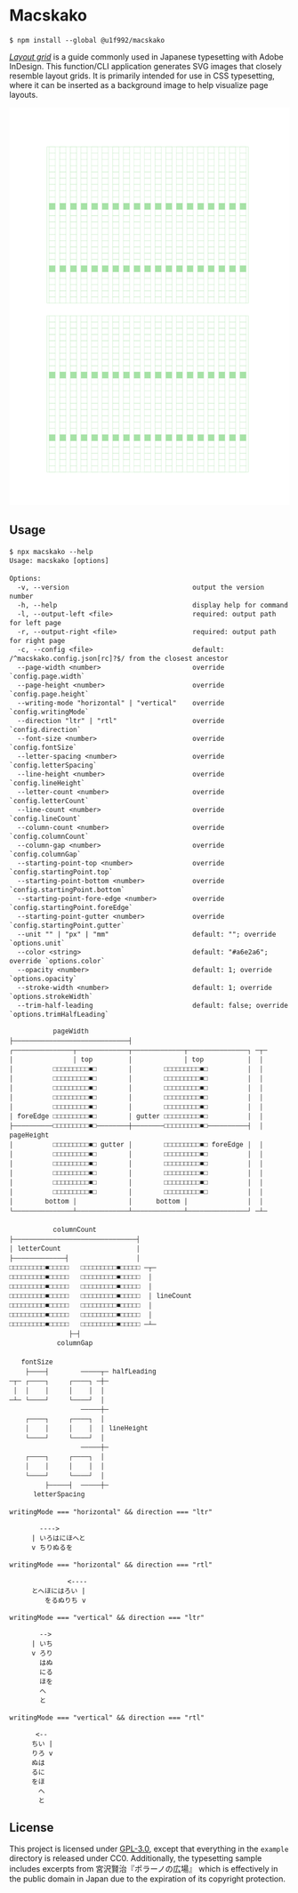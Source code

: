 # Macskako

```
$ npm install --global @u1f992/macskako
```

[_Layout grid_](https://helpx.adobe.com/indesign/using/layout-grids.html) is a guide commonly used in Japanese typesetting with Adobe InDesign. This function/CLI application generates SVG images that closely resemble layout grids. It is primarily intended for use in CSS typesetting, where it can be inserted as a background image to help visualize page layouts.

![](./example/css/left.svg)

## Usage

```
$ npx macskako --help
Usage: macskako [options]

Options:
  -v, --version                               output the version number
  -h, --help                                  display help for command
  -l, --output-left <file>                    required: output path for left page
  -r, --output-right <file>                   required: output path for right page
  -c, --config <file>                         default: /^macskako.config.json[rc]?$/ from the closest ancestor
  --page-width <number>                       override `config.page.width`
  --page-height <number>                      override `config.page.height`
  --writing-mode "horizontal" | "vertical"    override `config.writingMode`
  --direction "ltr" | "rtl"                   override `config.direction`
  --font-size <number>                        override `config.fontSize`
  --letter-spacing <number>                   override `config.letterSpacing`
  --line-height <number>                      override `config.lineHeight`
  --letter-count <number>                     override `config.letterCount`
  --line-count <number>                       override `config.lineCount`
  --column-count <number>                     override `config.columnCount`
  --column-gap <number>                       override `config.columnGap`
  --starting-point-top <number>               override `config.startingPoint.top`
  --starting-point-bottom <number>            override `config.startingPoint.bottom`
  --starting-point-fore-edge <number>         override `config.startingPoint.foreEdge`
  --starting-point-gutter <number>            override `config.startingPoint.gutter`
  --unit "" | "px" | "mm"                     default: ""; override `options.unit`
  --color <string>                            default: "#a6e2a6"; override `options.color`
  --opacity <number>                          default: 1; override `options.opacity`
  --stroke-width <number>                     default: 1; override `options.strokeWidth`
  --trim-half-leading                         default: false; override `options.trimHalfLeading`
```

<!-- prettier-ignore-start -->
<!-- EAWの違いでGitHub上の表示とVS Codeのプレビューの両方が崩れないように、GitHubと同じフォント（`getComputedStyle($0).fontFamily`）を指定。GitHubでは単に無視される。 -->
<pre><code style="font-family: ui-monospace, SFMono-Regular, 'SF Mono', Menlo, Consolas, 'Liberation Mono', monospace;">           pageWidth
├─────────────────────────────┤
┌───────────────┬─────────────┬─────────────┬───────────────┐ ─┬─
│               │ top         │             │ top           │  │
│          □□□□□□□□□■□        │        □□□□□□□□□■□          │  │
│          □□□□□□□□□■□        │        □□□□□□□□□■□          │  │
│          □□□□□□□□□■□        │        □□□□□□□□□■□          │  │
│          □□□□□□□□□■□        │        □□□□□□□□□■□          │  │
│          □□□□□□□□□■□        │        □□□□□□□□□■□          │  │
│ foreEdge □□□□□□□□□■□        │ gutter □□□□□□□□□■□          │  │
├──────────□□□□□□□□□■□────────┼────────□□□□□□□□□■□──────────┤  │ pageHeight
│          □□□□□□□□□■□ gutter │        □□□□□□□□□■□ foreEdge │  │
│          □□□□□□□□□■□        │        □□□□□□□□□■□          │  │
│          □□□□□□□□□■□        │        □□□□□□□□□■□          │  │
│          □□□□□□□□□■□        │        □□□□□□□□□■□          │  │
│          □□□□□□□□□■□        │        □□□□□□□□□■□          │  │
│          □□□□□□□□□■□        │        □□□□□□□□□■□          │  │
│        bottom │             │      bottom │               │  │
└───────────────┴─────────────┴─────────────┴───────────────┘ ─┴─

           columnCount
├───────────────────────────────┤
│ letterCount                   │
├─────────────┤                 │
□□□□□□□□□■□□□□□   □□□□□□□□□■□□□□□ ─┬─
□□□□□□□□□■□□□□□   □□□□□□□□□■□□□□□  │
□□□□□□□□□■□□□□□   □□□□□□□□□■□□□□□  │
□□□□□□□□□■□□□□□   □□□□□□□□□■□□□□□  │ lineCount
□□□□□□□□□■□□□□□   □□□□□□□□□■□□□□□  │
□□□□□□□□□■□□□□□   □□□□□□□□□■□□□□□  │
□□□□□□□□□■□□□□□   □□□□□□□□□■□□□□□ ─┴─
               ├─┤
            columnGap

   fontSize
    ├────┤        ─────┬─ halfLeading
─┬─ ┌────┐     ┌────┐ ─┼─
 │  │    │     │    │  │
─┴─ └────┘     └────┘  │
                  ─────┼─
    ┌────┐     ┌────┐  │
    │    │     │    │  │ lineHeight
    └────┘     └────┘  │
                  ─────┼─
    ┌────┐     ┌────┐  │
    │    │     │    │  │
    └────┘     └────┘  │
         ├─────┤  ─────┼─
      letterSpacing</code></pre>

<dl>
<dt><code>writingMode === "horizontal" && direction === "ltr"</code></dt><dd><pre><code>  ---->
| いろはにほへと
v ちりぬるを</code></pre></dd>
<dt><code>writingMode === "horizontal" && direction === "rtl"</code></dt><dd><pre><code>         <----
とへほにはろい |
　　をるぬりち v</code></pre></dd>
<dt><code>writingMode === "vertical" && direction === "ltr"</code></dt><dd><pre><code>  -->
| いち
v ろり
  はぬ
  にる
  ほを
  へ
  と</code></pre></dd>
<dt><code>writingMode === "vertical" && direction === "rtl"</code></dt><dd><pre><code> <--
ちい |
りろ v
ぬは
るに
をほ
　へ
　と</code></pre></dd>
</dl>

<!-- prettier-ignore-end -->

## License

This project is licensed under [GPL-3.0](LICENSE), except that everything in the `example` directory is released under CC0. Additionally, the typesetting sample includes excerpts from 宮沢賢治『ポラーノの広場』 which is effectively in the public domain in Japan due to the expiration of its copyright protection.
